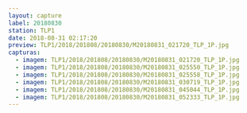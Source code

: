 ```yaml
---
layout: capture
label: 20180830
station: TLP1
date: 2018-08-31 02:17:20
preview: TLP1/2018/201808/20180830/M20180831_021720_TLP_1P.jpg
capturas:
  - imagem: TLP1/2018/201808/20180830/M20180831_021720_TLP_1P.jpg
  - imagem: TLP1/2018/201808/20180830/M20180831_025550_TLP_1P.jpg
  - imagem: TLP1/2018/201808/20180830/M20180831_025558_TLP_1P.jpg
  - imagem: TLP1/2018/201808/20180830/M20180831_030719_TLP_1P.jpg
  - imagem: TLP1/2018/201808/20180830/M20180831_045044_TLP_1P.jpg
  - imagem: TLP1/2018/201808/20180830/M20180831_052333_TLP_1P.jpg
---
```

